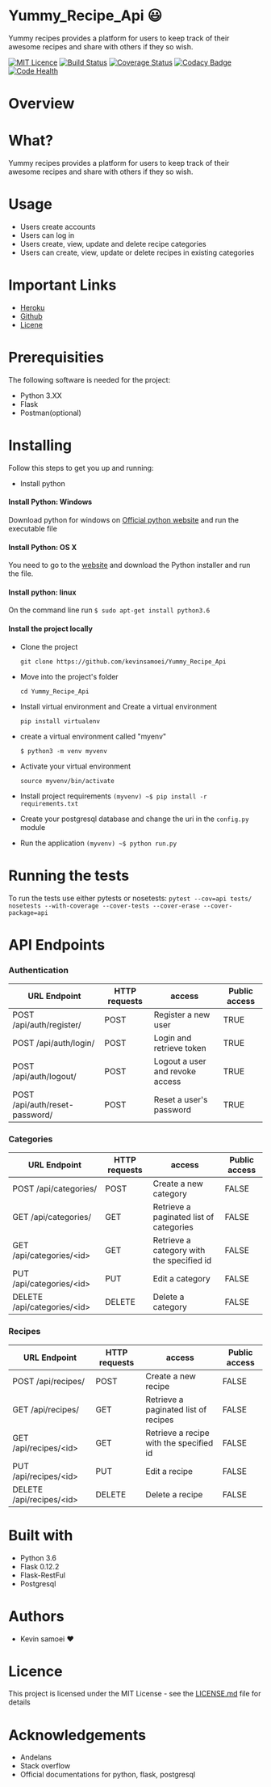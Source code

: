 # Yummy_Recipe_Api  :smiley:
Yummy recipes provides a platform for users to keep track of their awesome recipes and share with others if they so wish.

[![MIT Licence](https://badges.frapsoft.com/os/mit/mit.svg?v=103)](https://opensource.org/licenses/mit-license.php)  [![Build Status](https://travis-ci.org/kevinsamoei/Yummy_Recipe_Api.svg?branch=develop)](https://travis-ci.org/kevinsamoei/Yummy_Recipe_Api)  [![Coverage Status](https://coveralls.io/repos/github/kevinsamoei/Yummy_Recipe_Api/badge.svg?branch=develop&service=github&v=0)](https://coveralls.io/github/kevinsamoei/Yummy_Recipe_Api?branch=develop&service=github)   [![Codacy Badge](https://api.codacy.com/project/badge/Grade/04b5b7f72b494b98975830bdadf1edf1)](https://www.codacy.com/app/kevinsamoei/Yummy_Recipe_Api?utm_source=github.com&amp;utm_medium=referral&amp;utm_content=kevinsamoei/Yummy_Recipe_Api&amp;utm_campaign=Badge_Grade)  [![Code Health](https://landscape.io/github/kevinsamoei/Yummy_Recipe_Api/develop/landscape.svg?style=plastic)](https://landscape.io/github/kevinsamoei/Yummy_Recipe_Api/develop)

# Overview
# What?
Yummy recipes provides a platform for users to keep track of their awesome recipes and share with others if they so wish.
# Usage
* Users create accounts
* Users can log in
* Users create, view, update and delete recipe categories
* Users can create, view, update or delete recipes in existing categories

# Important Links
- [Heroku](http://yummyrecipesapi.herokuapp.com/apidocs/)
- [Github](https://github.com/kevinsamoei/Yummy_Recipe_Api)
- [Licene](https://opensource.org/licenses/mit-license.php)

# Prerequisities
The following software is needed for the project:
- Python 3.XX
- Flask
- Postman(optional)

# Installing
Follow this steps to get you up and running:
* Install python
#### Install Python: Windows
Download python for windows on [Official python website](https://www.python.org/downloads/windows/) and run the executable file

#### Install Python: OS X
You need to go to the [website](https://www.python.org/downloads/release/python-363/) and download the Python installer and run the file.
#### Install python: linux
On the command line run ```$ sudo apt-get install python3.6```
#### Install the project locally
* Clone the project

  `git clone https://github.com/kevinsamoei/Yummy_Recipe_Api`
* Move into the project's folder

  `cd Yummy_Recipe_Api`
* Install virtual environment and Create a virtual environment

    `pip install virtualenv`
* create a virtual environment called "myenv"

   `$ python3 -m venv myvenv`
* Activate your virtual environment

  `source myvenv/bin/activate`

* Install project requirements
   `(myvenv) ~$ pip install -r requirements.txt`
 
* Create your postgresql database and change the uri in the `config.py` module

* Run the application
    `(myvenv) ~$ python run.py`

# Running the tests
To run the tests use either pytests or nosetests:
   ```pytest --cov=api tests/```
   ```nosetests --with-coverage --cover-tests --cover-erase --cover-package=api```

# API Endpoints
 ### Authentication
 
URL Endpoint	|               HTTP requests   | access| Public access|
----------------|-----------------|-------------|------------------
POST /api/auth/register/   |      POST	| Register a new user|TRUE
POST /api/auth/login/	  |     POST	| Login and retrieve token|TRUE
POST /api/auth/logout/	  |     POST	| Logout a user and revoke access|TRUE
POST /api/auth/reset-password/	  |     POST	| Reset a user's password|TRUE

 ### Categories

URL Endpoint	|               HTTP requests   | access| Public access|
----------------|-----------------|-------------|------------------
POST /api/categories/   |      POST	| Create a new category|FALSE
GET /api/categories/	  |     GET	| Retrieve a paginated list of categories|FALSE
GET /api/categories/\<id>	  |     GET	| Retrieve a category with the specified id|FALSE
PUT /api/categories/\<id>	  |     PUT	| Edit a category|FALSE
DELETE /api/categories/\<id>	  |     DELETE	| Delete a category|FALSE

### Recipes

URL Endpoint	|               HTTP requests   | access| Public access|
----------------|-----------------|-------------|------------------
POST /api/recipes/   |      POST	| Create a new recipe|FALSE
GET /api/recipes/	  |     GET	| Retrieve a paginated list of recipes|FALSE
GET /api/recipes/\<id>	  |     GET	| Retrieve a recipe with the specified id|FALSE
PUT /api/recipes/\<id>	  |     PUT	| Edit a recipe|FALSE
DELETE /api/recipes/\<id>	  |     DELETE	| Delete a recipe|FALSE


# Built with
* Python 3.6
* Flask 0.12.2
* Flask-RestFul
* Postgresql

# Authors
* Kevin samoei :hearts:

# Licence 
This project is licensed under the MIT License - see the [LICENSE.md](https://github.com/kevinsamoei/Yummy_Recipe_Api/blob/develop/LICENSE) file for details

# Acknowledgements
* Andelans
* Stack overflow
* Official documentations for python, flask, postgresql